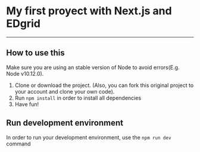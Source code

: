 # My first proyect with Next.js and EDgrid

---

## How to use this

Make sure you are using an stable version of Node to avoid errors(E.g. Node v10.12.0).

1. Clone or download the project. (Also, you can fork this original project to your account and clone your own code).
2. Run `npm install` in order to install all dependencies
3. Have fun!

## Run development environment

In order to run your development environment, use the `npm run dev` command

